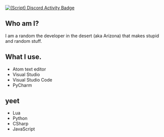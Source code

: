 [![(Script) Discord Activity Badge](https://badgen.net/badge/Currently%20Playing/Visual%20Studio%2C%20File%20Main.cs%2C%201%20hours%2015%20minutes%20elapsed.?color=fc4409&labelColor=df1473&icon=discord)](https://github.com/DevXternal/DevXternal)

## Who am I?
I am a random the developer in the desert (aka Arizona) that makes stupid and random stuff.
## What I use.
- Atom text editor
- Visual Studio
- Visual Studio Code
- PyCharm
## yeet
- Lua
- Python
- CSharp
- JavaScript
